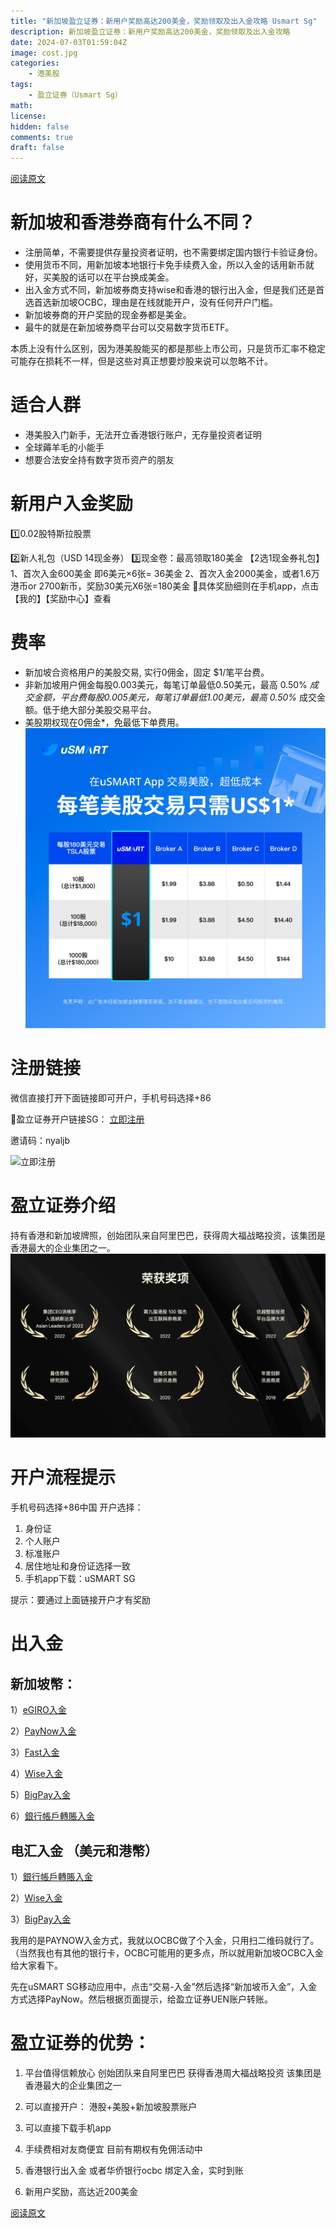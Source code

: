 ```yaml
---
title: "新加坡盈立证券：新用户奖励高达200美金，奖励领取及出入金攻略 Usmart Sg"
description: 新加坡盈立证券：新用户奖励高达200美金，奖励领取及出入金攻略
date: 2024-07-03T01:59:04Z
image: cost.jpg
categories:
    - 港美股
tags:
    - 盈立证券（Usmart Sg）
math: 
license: 
hidden: false
comments: true
draft: false
---
```



[阅读原文](https://mp.weixin.qq.com/mp/wappoc_appmsgcaptcha?poc_token=HPeyhGajGVMi5CH6rGMV6aJtfVUYVBU4G3Xdyo-u&target_url=https%3A%2F%2Fmp.weixin.qq.com%2Fs%2FVDVYVgjN1g_lBv1oMsKIaA)

# 新加坡和香港券商有什么不同？

- 注册简单，不需要提供存量投资者证明，也不需要绑定国内银行卡验证身份。
- 使用货币不同，用新加坡本地银行卡免手续费入金，所以入金的话用新币就好，买美股的话可以在平台换成美金。
- 出入金方式不同，新加坡券商支持wise和香港的银行出入金，但是我们还是首选首选新加坡OCBC，理由是在线就能开户，没有任何开户门槛。
- 新加坡券商的开户奖励的现金券都是美金。
- 最牛的就是在新加坡券商平台可以交易数字货币ETF。

本质上没有什么区别，因为港美股能买的都是那些上市公司，只是货币汇率不稳定可能存在损耗不一样，但是这些对真正想要炒股来说可以忽略不计。

# 适合人群

- 港美股入门新手，无法开立香港银行账户，无存量投资者证明
- 全球薅羊毛的小能手
- 想要合法安全持有数字货币资产的朋友

# 新用户入金奖励

1️⃣0.02股特斯拉股票

2️⃣新人礼包（USD 14现金券）
3️⃣现金卷：最高领取180美金
【2选1现金券礼包】
1、首次入金600美金
即6美元×6张= 36美金
2、首次入金2000美金，或者1.6万港币or 2700新币，奖励30美元X6张=180美金
🧧具体奖励细则在手机app，点击【我的】【奖励中心】查看

# 费率

- 新加坡合资格用户的美股交易, 实行0佣金，固定 $1/笔平台费。
- 非新加坡用户佣金每股0.003美元，每笔订单最低0.50美元，最高 0.50% *成交金额，平台费每股0.005美元，每笔订单最低1.00美元，最高 0.50%* 成交金额。低于绝大部分美股交易平台。
- 美股期权现在0佣金*，免最低下单费用。
![](cost.jpg)

# 注册链接

微信直接打开下面链接即可开户，手机号码选择+86

🧧盈立证券开户链接SG：
[立即注册](https://m.usmartsg.com/promo/overseas/sg-register.html?langType=1&HCode=nyaljb&HBox=1#/marketing-register)

邀请码：nyaljb

![立即注册](https://prod-files-secure.s3.us-west-2.amazonaws.com/895044c1-354e-49fb-b52f-6b8c06c8981b/7b0a84b9-15bb-4386-9ac6-f2ef36447f97/Untitled.png)

# 盈立证券介绍

持有香港和新加坡牌照，创始团队来自阿里巴巴，获得周大福战略投资，该集团是香港最大的企业集团之一。
![荣誉](award.jpg)

# 开户流程提示

手机号码选择+86中国
开户选择：
1. 身份证
2. 个人账户
3. 标准账户
4. 居住地址和身份证选择一致
5. 手机app下载：uSMART SG

提示：要通过上面链接开户才有奖励


# 出入金

## 新加坡幣：

1）[eGIRO入金](https://m.usmartsg.com/webapp/market/generator.html?id=10829&appType=12)

2）[PayNow入金](https://m.usmartsg.com/webapp/market/generator.html?id=10826&appType=12)

3）[Fast入金](https://m.usmartsg.com/webapp/market/generator.html?id=10822&appType=12)

4）[Wise入金](https://m.usmartsg.com/webapp/market/generator.html?id=11167&appType=12)

5）[BigPay入金](https://m.usmartsg.com/webapp/market/generator.html?id=11049&appType=12)

6）[銀行帳戶轉賬入金](https://m.usmartsg.com/webapp/market/generator.html?id=10830&appType=12)

## 电汇入金 （美元和港幣）

1）[銀行帳戶轉賬入金](https://m.usmartsg.com/webapp/market/generator.html?id=10830&appType=12)

2）[Wise入金](https://m.usmartsg.com/webapp/market/generator.html?id=11167&appType=12)

3）[BigPay入金](https://m.usmartsg.com/webapp/market/generator.html?id=11049&appType=12)

我用的是PAYNOW入金方式，我就以OCBC做了个入金，只用扫二维码就行了。（当然我也有其他的银行卡，OCBC可能用的更多点，所以就用新加坡OCBC入金给大家看下。

先在uSMART SG移动应用中，点击“交易-入金”然后选择“新加坡币入金”，入金方式选择PayNow。然后根据页面提示，给盈立证券UEN账户转账。


# 盈立证券的优势：

1. 平台值得信赖放心
创始团队来自阿里巴巴
获得香港周大福战略投资
该集团是香港最大的企业集团之一

2. 可以直接开户：
港股+美股+新加坡股票账户

3. 可以直接下载手机app

4. 手续费相对友商便宜
目前有期权有免佣活动中

5. 香港银行出入金
或者华侨银行ocbc
绑定入金，实时到账

6. 新用户奖励，高达近200美金

[阅读原文](https://mp.weixin.qq.com/mp/wappoc_appmsgcaptcha?poc_token=HPeyhGajGVMi5CH6rGMV6aJtfVUYVBU4G3Xdyo-u&target_url=https%3A%2F%2Fmp.weixin.qq.com%2Fs%2FVDVYVgjN1g_lBv1oMsKIaA)